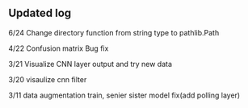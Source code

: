 ## Updated log 

6/24 Change directory function from string type to pathlib.Path

4/22 Confusion matrix Bug fix

3/21 Visualize CNN layer output and try new data

3/20 visaulize cnn filter

3/11 data augmentation train, senier sister model fix(add polling layer)


